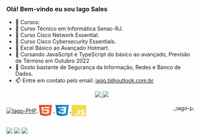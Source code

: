 ### Olá! Bem-vindo eu sou Iago Sales 
- 🔭 Cursos:
- 🧾    Curso Técnico em Informática Senac-RJ.
- 🧾    Curso Cisco Network Essential.
- 🧾    Curso Cisco Cybersecurity Essentials.
- 🧾    Excel Básico ao Avançado Hotmart.
- 🧾    Cursando JavaScript e TypeScript do básico ao avançado, Previsão de Término em Outubro 2022
- 💬    Gosto bastante de Segurança da Informação, Redes e Banco de Dados.
- 📫    Entre em contato pelo email: iago.ti@outlook.com.br
<div align="center">
  <a href="https://github.com/IaagoSales">
  <img height="180em" src="https://github-readme-stats.vercel.app/api?username=IaagoSales&show_icons=true&theme=dracula&include_all_commits=true&count_private=true"/>
  <img height="180em" src="https://github-readme-stats.vercel.app/api/top-langs/?username=IaagoSales&layout=compact&langs_count=7&theme=dracula"/>
</div>

  <div style="display: inline_block"><br>
  <img align="center" alt="Iago-PHP" height="30" width="40" src="https://cdn.jsdelivr.net/gh/devicons/devicon/icons/php/php-original.svg">
  <img align="center" alt="Iago-HTML" height="30" width="40" src="https://raw.githubusercontent.com/devicons/devicon/master/icons/html5/html5-original.svg">
  <img align="center" alt="Iago-CSS" height="30" width="40" src="https://raw.githubusercontent.com/devicons/devicon/master/icons/css3/css3-original.svg">
  <img align="center" alt="Iago-Js" height="30" width="40" src="https://raw.githubusercontent.com/devicons/devicon/master/icons/javascript/javascript-plain.svg">
  <img align="right" alt="Iago-pic" height="150" style="border-radius:50px;" src="https://media.discordapp.net/attachments/690304836977033445/980741061582405662/killua4.jpg">
</div>
  
  ##
  
  <div> 
 	<a href="https://www.twitch.tv/iaago021" target="_blank"><img src="https://img.shields.io/badge/Twitch-9146FF?style=for-the-badge&logo=twitch&logoColor=white" target="_blank"></a>
 <a href="discordapp.com/users/321060680910241812" target="_blank"><img src="https://img.shields.io/badge/Discord-7289DA?style=for-the-badge&logo=discord&logoColor=white" target="_blank"></a> 
  <a href = "mailto:iagostre77@gmail.com"><img src="https://img.shields.io/badge/-Gmail-%23333?style=for-the-badge&logo=gmail&logoColor=white" target="_blank"></a>
</div>
